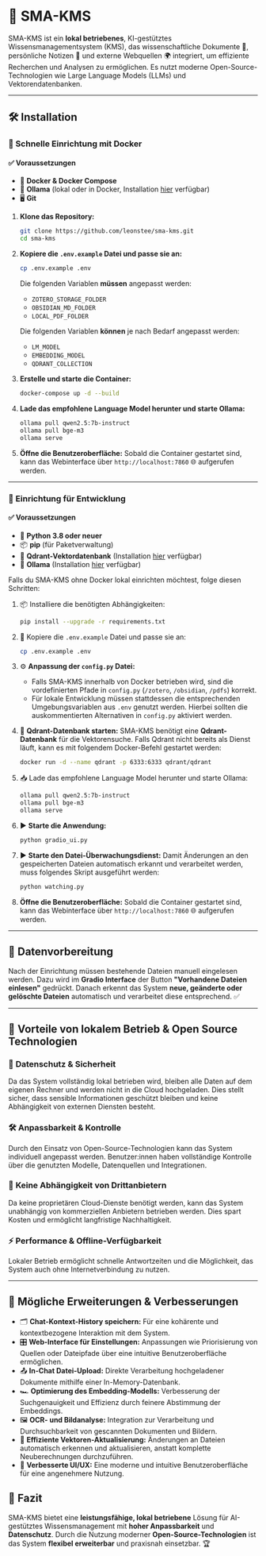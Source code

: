 # 🚀 SMA-KMS

SMA-KMS ist ein **lokal betriebenes**, KI-gestütztes Wissensmanagementsystem (KMS), das wissenschaftliche Dokumente 📄, persönliche Notizen 📝 und externe Webquellen 🌍 integriert, um effiziente Recherchen und Analysen zu ermöglichen. Es nutzt moderne Open-Source-Technologien wie Large Language Models (LLMs) und Vektorendatenbanken.

---

## 🛠 Installation

### 🚀 Schnelle Einrichtung mit Docker

#### ✅ Voraussetzungen

- 🐳 **Docker & Docker Compose**
- 🧠 **Ollama** (lokal oder in Docker, Installation [hier](https://ollama.ai) verfügbar)
- 🖥 **Git**

1. **Klone das Repository:**

   ```bash
   git clone https://github.com/leonstee/sma-kms.git
   cd sma-kms
   ```

2. **Kopiere die ********************`.env.example`******************** Datei und passe sie an:**

   ```bash
   cp .env.example .env
   ```

   Die folgenden Variablen **müssen** angepasst werden:

   - `ZOTERO_STORAGE_FOLDER`
   - `OBSIDIAN_MD_FOLDER`
   - `LOCAL_PDF_FOLDER`

   Die folgenden Variablen **können** je nach Bedarf angepasst werden:

   - `LM_MODEL`
   - `EMBEDDING_MODEL`
   - `QDRANT_COLLECTION`

3. **Erstelle und starte die Container:**

   ```bash
   docker-compose up -d --build
   ```

5. **Lade das empfohlene Language Model herunter und starte Ollama:**

   ```bash
   ollama pull qwen2.5:7b-instruct
   ollama pull bge-m3
   ollama serve
   ```

6. **Öffne die Benutzeroberfläche:**
   Sobald die Container gestartet sind, kann das Webinterface über `http://localhost:7860` 🌐 aufgerufen werden.

---

### 🔧 Einrichtung für Entwicklung

#### ✅ Voraussetzungen

- 🐍 **Python 3.8 oder neuer**
- 📦 **pip** (für Paketverwaltung)
- 📂 **Qdrant-Vektordatenbank** (Installation [hier](https://qdrant.tech/documentation/quickstart/) verfügbar)
- 🧠 **Ollama** (Installation [hier](https://ollama.ai) verfügbar)

Falls du SMA-KMS ohne Docker lokal einrichten möchtest, folge diesen Schritten:

1. 📦 Installiere die benötigten Abhängigkeiten:

   ```bash
   pip install --upgrade -r requirements.txt
   ```

2. 📑 Kopiere die `.env.example` Datei und passe sie an:

   ```bash
   cp .env.example .env
   ```


3. ⚙ **Anpassung der ********************************************`config.py`******************************************** Datei:**

   - Falls SMA-KMS innerhalb von Docker betrieben wird, sind die vordefinierten Pfade in `config.py` (`/zotero`, `/obsidian`, `/pdfs`) korrekt.
   - Für lokale Entwicklung müssen stattdessen die entsprechenden Umgebungsvariablen aus `.env` genutzt werden. Hierbei sollten die auskommentierten Alternativen in `config.py` aktiviert werden.

4. 📂 **Qdrant-Datenbank starten:**
   SMA-KMS benötigt eine **Qdrant-Datenbank** für die Vektorensuche. Falls Qdrant nicht bereits als Dienst läuft, kann es mit folgendem Docker-Befehl gestartet werden:

   ```bash
   docker run -d --name qdrant -p 6333:6333 qdrant/qdrant
   ```


5. 📥 Lade das empfohlene Language Model herunter und starte Ollama:

   ```bash
   ollama pull qwen2.5:7b-instruct
   ollama pull bge-m3
   ollama serve
   ```

6. ▶ **Starte die Anwendung:**

   ```bash
   python gradio_ui.py
   ```

7. ▶ **Starte den Datei-Überwachungsdienst:**
   Damit Änderungen an den gespeicherten Dateien automatisch erkannt und verarbeitet werden, muss folgendes Skript ausgeführt werden:

   ```bash
   python watching.py
   ```

8. **Öffne die Benutzeroberfläche:**
   Sobald die Container gestartet sind, kann das Webinterface über `http://localhost:7860` 🌐 aufgerufen werden.

---

## 📂 Datenvorbereitung

Nach der Einrichtung müssen bestehende Dateien manuell eingelesen werden. Dazu wird im **Gradio Interface** der Button **"Vorhandene Dateien einlesen"** gedrückt. Danach erkennt das System **neue, geänderte oder gelöschte Dateien** automatisch und verarbeitet diese entsprechend. ✅

---

## 🌟 Vorteile von lokalem Betrieb & Open Source Technologien

### 🔐 **Datenschutz & Sicherheit**

Da das System vollständig lokal betrieben wird, bleiben alle Daten auf dem eigenen Rechner und werden nicht in die Cloud hochgeladen. Dies stellt sicher, dass sensible Informationen geschützt bleiben und keine Abhängigkeit von externen Diensten besteht.

### 🛠 **Anpassbarkeit & Kontrolle**

Durch den Einsatz von Open-Source-Technologien kann das System individuell angepasst werden. Benutzer\:innen haben vollständige Kontrolle über die genutzten Modelle, Datenquellen und Integrationen.

### 🚀 **Keine Abhängigkeit von Drittanbietern**

Da keine proprietären Cloud-Dienste benötigt werden, kann das System unabhängig von kommerziellen Anbietern betrieben werden. Dies spart Kosten und ermöglicht langfristige Nachhaltigkeit.

### ⚡ **Performance & Offline-Verfügbarkeit**

Lokaler Betrieb ermöglicht schnelle Antwortzeiten und die Möglichkeit, das System auch ohne Internetverbindung zu nutzen.

---

## 🔧 Mögliche Erweiterungen & Verbesserungen

- 🗂 **Chat-Kontext-History speichern:** Für eine kohärente und kontextbezogene Interaktion mit dem System.
- 🎛 **Web-Interface für Einstellungen:** Anpassungen wie Priorisierung von Quellen oder Dateipfade über eine intuitive Benutzeroberfläche ermöglichen.
- 📤 **In-Chat Datei-Upload:** Direkte Verarbeitung hochgeladener Dokumente mithilfe einer In-Memory-Datenbank.
- 🏎 **Optimierung des Embedding-Modells:** Verbesserung der Suchgenauigkeit und Effizienz durch feinere Abstimmung der Embeddings.
- 🖼 **OCR- und Bildanalyse:** Integration zur Verarbeitung und Durchsuchbarkeit von gescannten Dokumenten und Bildern.
- 🔄 **Effiziente Vektoren-Aktualisierung:** Änderungen an Dateien automatisch erkennen und aktualisieren, anstatt komplette Neuberechnungen durchzuführen.
- 🎨 **Verbesserte UI/UX:** Eine moderne und intuitive Benutzeroberfläche für eine angenehmere Nutzung.

## 🎯 Fazit

SMA-KMS bietet eine **leistungsfähige, lokal betriebene** Lösung für AI-gestütztes Wissensmanagement mit **hoher Anpassbarkeit** und **Datenschutz**. Durch die Nutzung moderner **Open-Source-Technologien** ist das System **flexibel erweiterbar** und praxisnah einsetzbar. 🏆



